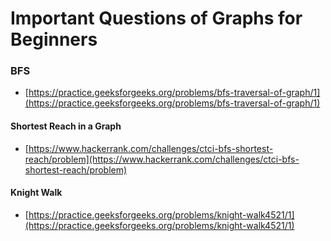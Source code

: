 # Important Questions of Graphs for Beginners
### BFS
- [https://practice.geeksforgeeks.org/problems/bfs-traversal-of-graph/1](https://practice.geeksforgeeks.org/problems/bfs-traversal-of-graph/1)
#### Shortest Reach in a Graph
- [https://www.hackerrank.com/challenges/ctci-bfs-shortest-reach/problem](https://www.hackerrank.com/challenges/ctci-bfs-shortest-reach/problem)
#### Knight Walk
- [https://practice.geeksforgeeks.org/problems/knight-walk4521/1](https://practice.geeksforgeeks.org/problems/knight-walk4521/1)
